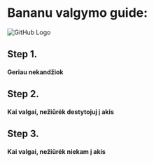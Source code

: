 ﻿# Bananu valgymo guide:
![GitHub Logo](/images/banana.gif)
## Step 1.
#### Geriau nekandžiok
## Step 2.
#### Kai valgai, nežiūrėk destytojuj į akis
## Step 3.
#### Kai valgai, nežiūrėk niekam į akis
